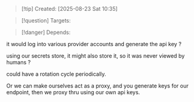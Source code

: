 
>[!tip] Created: [2025-08-23 Sat 10:35]

>[!question] Targets: 

>[!danger] Depends: 

it would log into various provider accounts and generate the api key ?

using our secrets store, it might also store it, so it was never viewed by humans ?

could have a rotation cycle periodically.

Or we can make ourselves act as a proxy, and you generate keys for our endpoint, then we proxy thru using our own api keys.